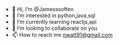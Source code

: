 - 👋 Hi, I’m @Jamesssoften
- 👀 I’m interested in python,java,sql
- 🌱 I’m currently learning reactjs,api
- 💞️ I’m looking to collaborate on you
- 📫 How to reach me nwatt91@gmail.com

<!---
Jamesssoften/Jamesssoften is a ✨ special ✨ repository because its `README.md` (this file) appears on your GitHub profile.
You can click the Preview link to take a look at your changes.
--->
